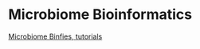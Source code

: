 # Microbiome Bioinformatics

[Microbiome Binfies, tutorials](https://telatin.github.io/microbiome-bioinformatics/)
